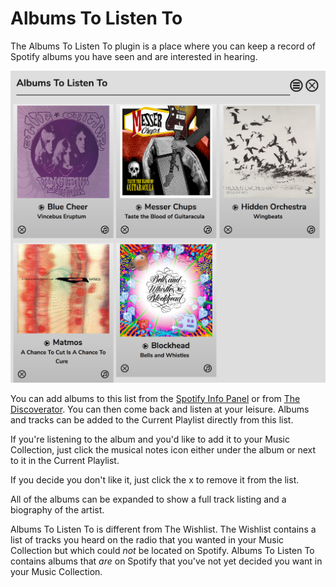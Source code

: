 # Albums To Listen To

The Albums To Listen To plugin is a place where you can keep a record of Spotify albums you have seen and are interested in hearing.

![](images/atl.png)

You can add albums to this list from the [Spotify Info Panel](/RompR/The-Info-Panel) or from [The Discoverator](/RompR/Music-Discovery). You can then come back and listen at your leisure. Albums and tracks can be added to the Current Playlist directly from this list.

If you're listening to the album and you'd like to add it to your Music Collection, just click the musical notes icon either under the album or next to it in the Current Playlist.

If you decide you don't like it, just click the x to remove it from the list.

All of the albums can be expanded to show a full track listing and a biography of the artist.

Albums To Listen To is different from The Wishlist. The Wishlist contains a list of tracks you heard on the radio that you wanted in your Music Collection but which could *not* be located on Spotify. Albums To Listen To contains albums that *are* on Spotify that you've not yet decided you want in your Music Collection.
